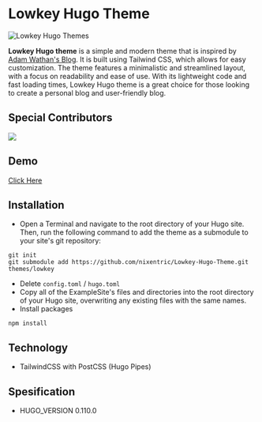 # Lowkey Hugo Theme

![Lowkey Hugo Themes](https://raw.githubusercontent.com/nixentric/Lowkey-Hugo-Themes/main/cover.png)

**Lowkey Hugo theme** is a simple and modern theme that is inspired by [Adam Wathan's Blog](https://adamwathan.me/). It is built using Tailwind CSS, which allows for easy customization. The theme features a minimalistic and streamlined layout, with a focus on readability and ease of use. With its lightweight code and fast loading times, Lowkey Hugo theme is a great choice for those looking to create a personal blog and user-friendly blog.

## Special Contributors
<a href="https://github.com/nixentric/Lowkey-Hugo-Theme/graphs/contributors">
  <img src="https://contrib.rocks/image?repo=nixentric/Lowkey-Hugo-Theme" />
</a>


## Demo

[Click Here](https://lowkey-demo.pages.dev)

## Installation

- Open a Terminal and navigate to the root directory of your Hugo site. Then, run the following command to add the theme as a submodule to your site's git repository:
```
git init
git submodule add https://github.com/nixentric/Lowkey-Hugo-Theme.git themes/lowkey
```
- Delete `config.toml` / `hugo.toml`
- Copy all of the ExampleSite's files and directories into the root directory of your Hugo site, overwriting any existing files with the same names.
- Install packages
```
npm install
```

## Technology
- TailwindCSS with PostCSS (Hugo Pipes)

## Spesification
- HUGO_VERSION 0.110.0
